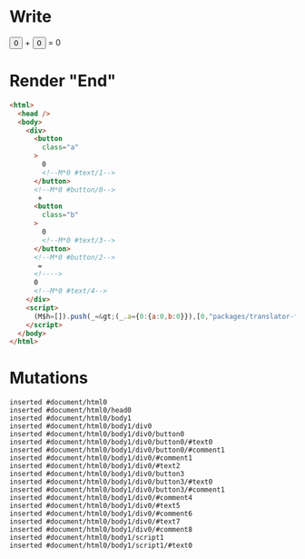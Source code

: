 # Write
  <div><button class=a>0<!M*0 #text/1></button><!M*0 #button/0> + <button class=b>0<!M*0 #text/3></button><!M*0 #button/2> = <!>0<!M*0 #text/4></div><script>(M$h=[]).push(_=>(_.a={0:{a:0,b:0}}),[0,"packages/translator-tags/src/__tests__/fixtures/counter-intersection/template.marko_0",])</script>


# Render "End"
```html
<html>
  <head />
  <body>
    <div>
      <button
        class="a"
      >
        0
        <!--M*0 #text/1-->
      </button>
      <!--M*0 #button/0-->
       + 
      <button
        class="b"
      >
        0
        <!--M*0 #text/3-->
      </button>
      <!--M*0 #button/2-->
       = 
      <!---->
      0
      <!--M*0 #text/4-->
    </div>
    <script>
      (M$h=[]).push(_=&gt;(_.a={0:{a:0,b:0}}),[0,"packages/translator-tags/src/__tests__/fixtures/counter-intersection/template.marko_0",])
    </script>
  </body>
</html>
```

# Mutations
```
inserted #document/html0
inserted #document/html0/head0
inserted #document/html0/body1
inserted #document/html0/body1/div0
inserted #document/html0/body1/div0/button0
inserted #document/html0/body1/div0/button0/#text0
inserted #document/html0/body1/div0/button0/#comment1
inserted #document/html0/body1/div0/#comment1
inserted #document/html0/body1/div0/#text2
inserted #document/html0/body1/div0/button3
inserted #document/html0/body1/div0/button3/#text0
inserted #document/html0/body1/div0/button3/#comment1
inserted #document/html0/body1/div0/#comment4
inserted #document/html0/body1/div0/#text5
inserted #document/html0/body1/div0/#comment6
inserted #document/html0/body1/div0/#text7
inserted #document/html0/body1/div0/#comment8
inserted #document/html0/body1/script1
inserted #document/html0/body1/script1/#text0
```